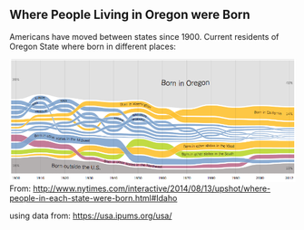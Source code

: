 ## Where People Living in Oregon were Born
Americans have moved between states since 1900. Current residents of Oregon State where born in different places:

![shot image](Oregon%20Residents.png?raw=true)
From: http://www.nytimes.com/interactive/2014/08/13/upshot/where-people-in-each-state-were-born.html#Idaho

using data from: https://usa.ipums.org/usa/

